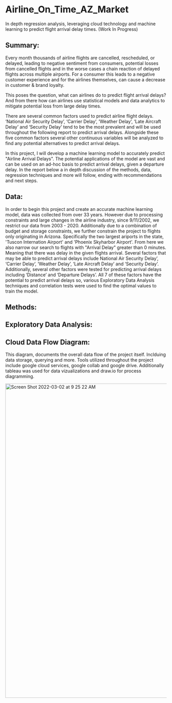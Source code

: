 # Airline_On_Time_AZ_Market
In depth regression analysis, leveraging cloud technology and machine learning to predict flight arrival delay times. (Work In Progress)

## Summary:

Every month thousands of airline flights are cancelled, rescheduled, or delayed, leading to negative sentiment from consumers, potential losses from cancelled flights and in the worse cases a chain reaction of delayed flights across multiple airports. For a consumer this leads to a negative customer experience and for the airlines themselves, can cause a decrease in customer & brand loyalty.

This poses the question, what can airlines do to predict flight arrival delays? And from there how can airlines use statistical models and data analytics to mitigate potential loss from large delay times.

There are several common factors used to predict airline flight delays. ‘National Air Security Delay’, ‘Carrier Delay’, ‘Weather Delay’, ‘Late Aircraft Delay’ and ‘Security Delay’ tend to be the most prevalent and will be used throughout the following report to predict arrival delays. Alongside these five common factors several other continuous variables will be analyzed to find any potential alternatives to predict arrival delays.

In this project, I will develop a machine learning model to accurately predict "Airline Arrival Delays". The potential applications of the model are vast and can be used on an ad-hoc basis to predict arrival delays, given a departure delay. In the report below a in depth discussion of the methods, data, regression techniques and more will follow, ending with recommendations and next steps.

## Data:

In order to begin this project and create an accurate machine learning model, data was collected from over 33 years. However due to processing constraints and large changes in the airline industry, since 9/11/2002, we restrict our data from 2003 - 2020. Additionally due to a combination of budget and storage constraints, we further constrain the project to flights only originating in Arizona. Specifically the two largest ariports in the state, 'Tuscon Internation Airport' and 'Phoenix Skyharbor Airport'. From here we also narrow our search to flights with "Arrival Delay" greater than 0 minutes. Meaning that there was delay in the given flights arrival. Several factors that may be able to predict arrival delays include National Air Security Delay’, ‘Carrier Delay’, ‘Weather Delay’, ‘Late Aircraft Delay’ and ‘Security Delay’. Additionally, several other factors were tested for predicting arrival delays including ‘Distance’ and ‘Departure Delays’. All 7 of these factors have the potential to predict arrival delays so, various Exploratory Data Analysis techniques and correlation tests were used to find the optimal values to train the model.

## Methods:

## Exploratory Data Analysis:


## Cloud Data Flow Diagram:
This diagram, documents the overall data flow of the project itself. Inclduing data storage, querying and more. Tools utilized throughout the project include google cloud services, google collab and google drive. Additionally tableau was used for data vizualizations and draw.io for process diagramming.

<img width="978" alt="Screen Shot 2022-03-02 at 9 25 22 AM" src="https://user-images.githubusercontent.com/88412646/156405792-b1236458-ad55-4af9-b7af-f6e0752457a4.png">

